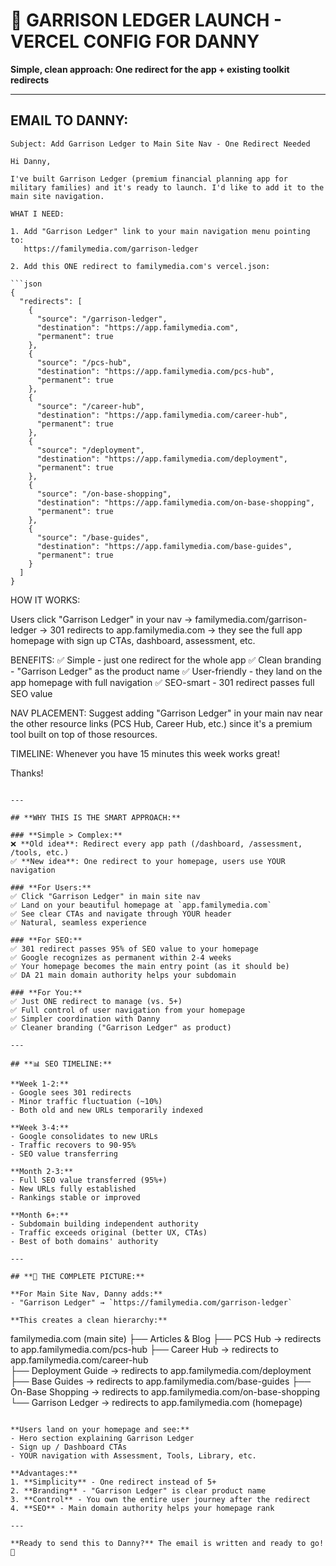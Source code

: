 # 📧 **GARRISON LEDGER LAUNCH - VERCEL CONFIG FOR DANNY**

**Simple, clean approach: One redirect for the app + existing toolkit redirects**

---

## **EMAIL TO DANNY:**

```
Subject: Add Garrison Ledger to Main Site Nav - One Redirect Needed

Hi Danny,

I've built Garrison Ledger (premium financial planning app for military families) and it's ready to launch. I'd like to add it to the main site navigation.

WHAT I NEED:

1. Add "Garrison Ledger" link to your main navigation menu pointing to:
   https://familymedia.com/garrison-ledger

2. Add this ONE redirect to familymedia.com's vercel.json:

```json
{
  "redirects": [
    {
      "source": "/garrison-ledger",
      "destination": "https://app.familymedia.com",
      "permanent": true
    },
    {
      "source": "/pcs-hub",
      "destination": "https://app.familymedia.com/pcs-hub",
      "permanent": true
    },
    {
      "source": "/career-hub",
      "destination": "https://app.familymedia.com/career-hub",
      "permanent": true
    },
    {
      "source": "/deployment",
      "destination": "https://app.familymedia.com/deployment",
      "permanent": true
    },
    {
      "source": "/on-base-shopping",
      "destination": "https://app.familymedia.com/on-base-shopping",
      "permanent": true
    },
    {
      "source": "/base-guides",
      "destination": "https://app.familymedia.com/base-guides",
      "permanent": true
    }
  ]
}
```

HOW IT WORKS:

Users click "Garrison Ledger" in your nav → familymedia.com/garrison-ledger → 301 redirects to app.familymedia.com → they see the full app homepage with sign up CTAs, dashboard, assessment, etc.

BENEFITS:
✅ Simple - just one redirect for the whole app
✅ Clean branding - "Garrison Ledger" as the product name
✅ User-friendly - they land on the app homepage with full navigation
✅ SEO-smart - 301 redirect passes full SEO value

NAV PLACEMENT:
Suggest adding "Garrison Ledger" in your main nav near the other resource links (PCS Hub, Career Hub, etc.) since it's a premium tool built on top of those resources.

TIMELINE:
Whenever you have 15 minutes this week works great!

Thanks!
```

---

## **WHY THIS IS THE SMART APPROACH:**

### **Simple > Complex:**
❌ **Old idea**: Redirect every app path (/dashboard, /assessment, /tools, etc.)  
✅ **New idea**: One redirect to your homepage, users use YOUR navigation  

### **For Users:**
✅ Click "Garrison Ledger" in main site nav  
✅ Land on your beautiful homepage at `app.familymedia.com`  
✅ See clear CTAs and navigate through YOUR header  
✅ Natural, seamless experience  

### **For SEO:**
✅ 301 redirect passes 95% of SEO value to your homepage  
✅ Google recognizes as permanent within 2-4 weeks  
✅ Your homepage becomes the main entry point (as it should be)  
✅ DA 21 main domain authority helps your subdomain  

### **For You:**
✅ Just ONE redirect to manage (vs. 5+)  
✅ Full control of user navigation from your homepage  
✅ Simpler coordination with Danny  
✅ Cleaner branding ("Garrison Ledger" as product)  

---

## **📊 SEO TIMELINE:**

**Week 1-2:**
- Google sees 301 redirects
- Minor traffic fluctuation (~10%)
- Both old and new URLs temporarily indexed

**Week 3-4:**
- Google consolidates to new URLs
- Traffic recovers to 90-95%
- SEO value transferring

**Month 2-3:**
- Full SEO value transferred (95%+)
- New URLs fully established
- Rankings stable or improved

**Month 6+:**
- Subdomain building independent authority
- Traffic exceeds original (better UX, CTAs)
- Best of both domains' authority

---

## **🎯 THE COMPLETE PICTURE:**

**For Main Site Nav, Danny adds:**
- "Garrison Ledger" → `https://familymedia.com/garrison-ledger`

**This creates a clean hierarchy:**
```
familymedia.com (main site)
├── Articles & Blog
├── PCS Hub → redirects to app.familymedia.com/pcs-hub
├── Career Hub → redirects to app.familymedia.com/career-hub  
├── Deployment Guide → redirects to app.familymedia.com/deployment
├── Base Guides → redirects to app.familymedia.com/base-guides
├── On-Base Shopping → redirects to app.familymedia.com/on-base-shopping
└── Garrison Ledger → redirects to app.familymedia.com (homepage)
```

**Users land on your homepage and see:**
- Hero section explaining Garrison Ledger
- Sign up / Dashboard CTAs
- YOUR navigation with Assessment, Tools, Library, etc.

**Advantages:**
1. **Simplicity** - One redirect instead of 5+
2. **Branding** - "Garrison Ledger" is clear product name
3. **Control** - You own the entire user journey after the redirect
4. **SEO** - Main domain authority helps your homepage rank

---

**Ready to send this to Danny?** The email is written and ready to go! 🚀

